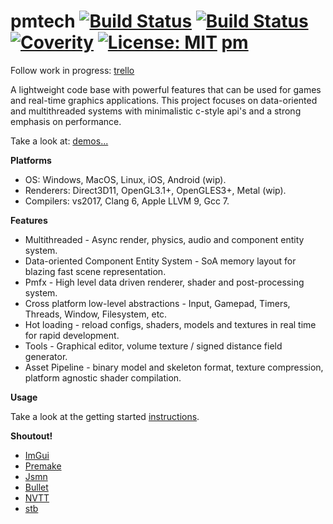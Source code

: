 # pmtech [![Build Status](https://travis-ci.org/polymonster/pmtech.svg?branch=master)](https://travis-ci.org/polymonster/pmtech) [![Build Status](https://ci.appveyor.com/api/projects/status/5n3aguiq1ppjrhws?svg=true)](https://ci.appveyor.com/project/polymonster/pmtech) [![Coverity](https://scan.coverity.com/projects/17568/badge.svg?flat=1)](https://scan.coverity.com/projects/polymonster-pmtech) [![License: MIT](https://img.shields.io/badge/License-MIT-yellow.svg)](https://opensource.org/licenses/MIT) [pm](https://www.polymonster.co.uk/assets/images/pm.png)

Follow work in progress: 
[trello](https://trello.com/b/ciujzpUT)

A lightweight code base with powerful features that can be used for games and real-time graphics applications. This project focuses on data-oriented and multithreaded systems with minimalistic c-style api's and a strong emphasis on performance.

Take a look at: 
[demos...](https://polymonster.github.io/index.html)

**Platforms**  
- OS: Windows, MacOS, Linux, iOS, Android (wip).   
- Renderers: Direct3D11, OpenGL3.1+, OpenGLES3+, Metal (wip).   
- Compilers: vs2017, Clang 6, Apple LLVM 9, Gcc 7. 

**Features**  
- Multithreaded - Async render, physics, audio and component entity system. 
- Data-oriented Component Entity System - SoA memory layout for blazing fast scene representation.
- Pmfx - High level data driven renderer, shader and post-processing system.
- Cross platform low-level abstractions - Input, Gamepad, Timers, Threads, Window, Filesystem, etc.
- Hot loading - reload configs, shaders, models and textures in real time for rapid development.
- Tools - Graphical editor, volume texture / signed distance field generator.
- Asset Pipeline - binary model and skeleton format, texture compression, platform agnostic shader compilation. 

**Usage**  

Take a look at the getting started [instructions](https://github.com/polymonster/pmtech/wiki/Getting-Started).

**Shoutout!** 
- [ImGui](https://github.com/ocornut/imgui)
- [Premake](https://github.com/premake/premake-core)
- [Jsmn](https://github.com/zserge/jsmn)
- [Bullet](https://github.com/bulletphysics/bullet3)
- [NVTT](https://github.com/castano/nvidia-texture-tools)
- [stb](https://github.com/nothings/stb)


